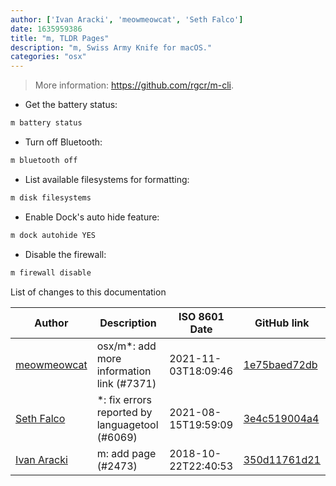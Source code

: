 ```yaml
---
author: ['Ivan Aracki', 'meowmeowcat', 'Seth Falco']
date: 1635959386
title: "m, TLDR Pages"
description: "m, Swiss Army Knife for macOS."
categories: "osx"
---
```

> More information: <https://github.com/rgcr/m-cli>.

- Get the battery status:

```bash
m battery status
```

- Turn off Bluetooth:

```bash
m bluetooth off
```

- List available filesystems for formatting:

```bash
m disk filesystems
```

- Enable Dock's auto hide feature:

```bash
m dock autohide YES
```

- Disable the firewall:

```bash
m firewall disable
```
List of changes to this documentation


Author | Description | ISO 8601 Date | GitHub link
------|-----|-----|-----
[meowmeowcat](mailto:meowmeowcat1211@gmail.com) | osx/m*: add more information link (#7371) | 2021-11-03T18:09:46 | [1e75baed72db](https://github.com/tldr-pages/tldr/commit/1e75baed72db8bc67f7edfc001cd572f755beba5)
[Seth Falco](mailto:seth@falco.fun) | *: fix errors reported by languagetool (#6069) | 2021-08-15T19:59:09 | [3e4c519004a4](https://github.com/tldr-pages/tldr/commit/3e4c519004a471c861cdc609fd7239ee3355671c)
[Ivan Aracki](mailto:aracki.ivan@gmail.com) | m: add page (#2473) | 2018-10-22T22:40:53 | [350d11761d21](https://github.com/tldr-pages/tldr/commit/350d11761d21c169bdf32b65d96339f5814550cb)

